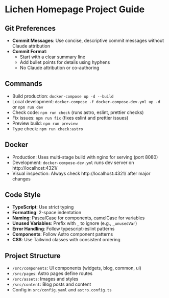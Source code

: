 # Lichen Homepage Project Guide

## Git Preferences
- **Commit Messages**: Use concise, descriptive commit messages without Claude attribution
- **Commit Format**: 
  - Start with a clear summary line
  - Add bullet points for details using hyphens
  - No Claude attribution or co-authoring

## Commands
- Build production: `docker-compose up -d --build`
- Local development: `docker-compose -f docker-compose-dev.yml up -d` or `npm run dev`
- Check code: `npm run check` (runs astro, eslint, prettier checks)
- Fix issues: `npm run fix` (fixes eslint and prettier issues)
- Preview build: `npm run preview`
- Type check: `npm run check:astro`

## Docker
- Production: Uses multi-stage build with nginx for serving (port 8080)
- Development: `docker-compose-dev.yml` runs dev server on http://localhost:4321/
- Visual inspection: Always check http://localhost:4321/ after major changes

## Code Style
- **TypeScript**: Use strict typing
- **Formatting**: 2-space indentation
- **Naming**: PascalCase for components, camelCase for variables
- **Unused Variables**: Prefix with `_` to ignore (e.g., `_unusedVar`)
- **Error Handling**: Follow typescript-eslint patterns
- **Components**: Follow Astro component patterns
- **CSS**: Use Tailwind classes with consistent ordering

## Project Structure
- `/src/components`: UI components (widgets, blog, common, ui)
- `/src/pages`: Astro pages define routes
- `/src/assets`: Images and styles
- `/src/content`: Blog posts and content
- Config in `src/config.yaml` and `astro.config.ts`